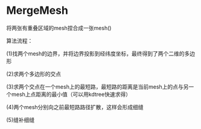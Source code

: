 # MergeMesh

将两张有重叠区域的mesh捏合成一张mesh()

算法流程：

(1)找两个mesh的边界，并将边界投影到经纬度坐标，最终得到了两个二维的多边形

(2)求两个多边形的交点

(3)求两个交点在一个mesh上的最短路，最短路的距离是当前mesh上的点与另一个mesh上点距离的最小值（可以用kdtree快速求得）

(4)两个mesh分别向之前最短路路径扩散，这样会形成细缝

(5)缝补细缝

